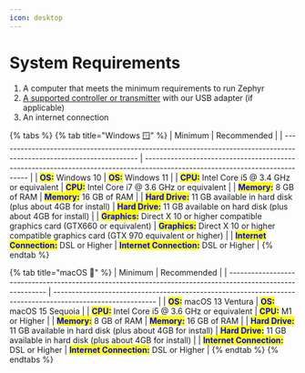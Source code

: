 ```yaml
---
icon: desktop
---
```


# System Requirements

1. A computer that meets the minimum requirements to run Zephyr
2. [A supported controller or transmitter](supported-controllers.md) with our USB adapter (if applicable)
3. An internet connection

{% tabs %}
{% tab title="Windows 🪟" %}
| Minimum                                                                                                              | Recommended                                                                                                                  |
| -------------------------------------------------------------------------------------------------------------------- | ---------------------------------------------------------------------------------------------------------------------------- |
| <mark style="color:blue;">**OS:**</mark>  Windows 10                                                                 | <mark style="color:blue;">**OS:**</mark> Windows 11                                                                          |
| <mark style="color:blue;">**CPU:**</mark> Intel Core i5 @ 3.4 GHz or equivalent                                      | <mark style="color:blue;">**CPU:**</mark> Intel Core i7 @ 3.6 GHz or equivalent                                              |
| <mark style="color:blue;">**Memory:**</mark> 8 GB of RAM                                                             | <mark style="color:blue;">**Memory:**</mark> 16 GB of RAM                                                                    |
| <mark style="color:blue;">**Hard Drive:**</mark> 11 GB available in hard disk (plus about 4GB for install)           | <mark style="color:blue;">**Hard Drive:**</mark> 11 GB available on hard disk (plus about 4GB for install)                   |
| <mark style="color:blue;">**Graphics:**</mark> Direct X 10 or higher compatible graphics card (GTX660 or equivalent) | <mark style="color:blue;">**Graphics:**</mark> Direct X 10 or higher compatible graphics card (GTX 970 equivalent or higher) |
| <mark style="color:blue;">**Internet Connection:**</mark> DSL or Higher                                              | <mark style="color:blue;">**Internet Connection:**</mark> DSL or Higher                                                      |
{% endtab %}

{% tab title="macOS 🍎" %}
| Minimum                                                                                                    | Recommended                                                                                                |
| ---------------------------------------------------------------------------------------------------------- | ---------------------------------------------------------------------------------------------------------- |
| <mark style="color:blue;">**OS:**</mark> macOS 13 Ventura                                                  | <mark style="color:blue;">**OS:**</mark> macOS 15 Sequoia                                                  |
| <mark style="color:blue;">**CPU:**</mark> Intel Core i5 @ 3.6 GHz or equivalent                            | <mark style="color:blue;">**CPU:**</mark> M1 or Higher                                                     |
| <mark style="color:blue;">**Memory:**</mark> 8 GB of RAM                                                   | <mark style="color:blue;">**Memory:**</mark> 16 GB of RAM                                                  |
| <mark style="color:blue;">**Hard Drive:**</mark> 11 GB available in hard disk (plus about 4GB for install) | <mark style="color:blue;">**Hard Drive:**</mark> 11 GB available in hard disk (plus about 4GB for install) |
| <mark style="color:blue;">**Internet Connection:**</mark> DSL or Higher                                    | <mark style="color:blue;">**Internet Connection:**</mark> DSL or Higher                                    |
{% endtab %}
{% endtabs %}
